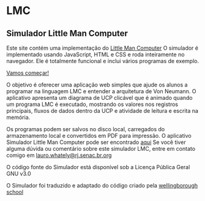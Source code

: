 # LMC
## Simulador Little Man Computer

Este site contém uma implementação do [Little Man Computer](https://pt.wikipedia.org/wiki/Little_man_computer)
O simulador é implementado usando JavaScript, HTML e CSS e roda inteiramente no navegador.
Ele é totalmente funcional e inclui vários programas de exemplo.

<a href="https://whately.github.io/LMC/LMC0.3.html" class="button">Vamos começar!</a>

O objetivo é oferecer uma aplicação web simples que ajude os alunos a programar na linguagem LMC e entender a arquitetura de Von Neumann.
O aplicativo apresenta um diagrama de UCP clicável que é animado quando um programa LMC é executado, mostrando os valores nos registros principais, 
fluxos de dados dentro da UCP e atividade de leitura e escrita na memória.

Os programas podem ser salvos no disco local, carregados do armazenamento local e convertidos em PDF para impressão.
O aplicativo Simulador Little Man Computer pode ser encontrado [aqui](https://whately.github.io/LMC/LMC0.3.html)
Se você tiver alguma dúvida ou comentário sobre este simulador LMC, entre em contato comigo em lauro.whately@rj.senac.br.org

O código fonte do Simulador está disponível sob a Licença Pública Geral GNU v3.0

O Simulador foi traduzido e adaptado do código criado pela [wellingborough school](https://wellingborough.github.io/LMC/)
